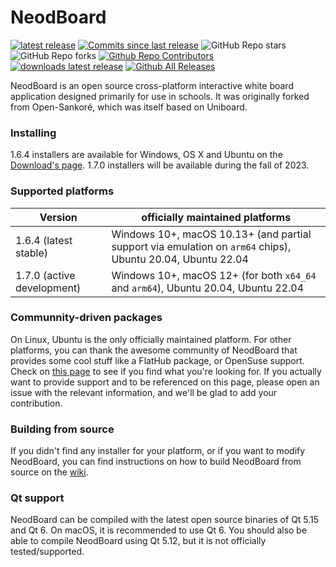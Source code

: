 # NeodBoard
[![latest release](https://img.shields.io/github/v/release/NeodBoard-org/NeodBoard.svg)]()
[![Commits since last release](https://img.shields.io/github/commits-since/NeodBoard-org/NeodBoard/v1.6.4/dev)]()
![GitHub Repo stars](https://img.shields.io/github/stars/NeodBoard-org/NeodBoard)
![GitHub Repo forks](https://img.shields.io/github/forks/NeodBoard-org/NeodBoard)
[![Github Repo Contributors](https://img.shields.io/github/contributors/NeodBoard-org/NeodBoard.svg)]()
[![downloads latest release](https://img.shields.io/github/downloads/NeodBoard-org/NeodBoard/v1.6.4/total)]()
[![Github All Releases](https://img.shields.io/github/downloads/NeodBoard-org/NeodBoard/total.svg)]()

NeodBoard is an open source cross-platform interactive white board application designed primarily for use in schools. It was originally forked from Open-Sankoré, which was itself based on Uniboard.

### Installing
1.6.4 installers are available for Windows, OS X and Ubuntu on the [Download's page](https://github.com/NeodBoard-org/NeodBoard/wiki/Downloads). 1.7.0 installers will be available during the fall of 2023.

### Supported platforms 

| Version   | officially maintained platforms | 
|------------|--------------------------------------------------------|
| 1.6.4 (latest stable)     | Windows 10+, macOS 10.13+ (and partial support via emulation on `arm64` chips), Ubuntu 20.04, Ubuntu 22.04  |
| 1.7.0 (active development)     | Windows 10+, macOS 12+ (for both `x64_64` and `arm64`), Ubuntu 20.04, Ubuntu 22.04 |

### Communnity-driven packages
On Linux, Ubuntu is the only officially maintained platform. For other platforms, you can thank the awesome community of NeodBoard that provides some cool stuff like a FlatHub package, or OpenSuse support. Check on [this page](https://github.com/NeodBoard-org/NeodBoard/wiki/Downloads) to see if you find what you're looking for. If you actually want to provide support and to be referenced on this page, please open an issue with the relevant information, and we'll be glad to add your contribution.

### Building from source
If you didn't find any installer for your platform, or if you want to modify NeodBoard, you can find instructions on how to build NeodBoard from source on the [wiki](https://github.com/NeodBoard-org/NeodBoard/wiki/Build-NeodBoard-from-source).

### Qt support
NeodBoard can be compiled with the latest open source binaries of Qt 5.15 and Qt 6. On macOS, it is recommended to use Qt 6. You should also be able to compile NeodBoard using Qt 5.12, but it is not officially tested/supported.
